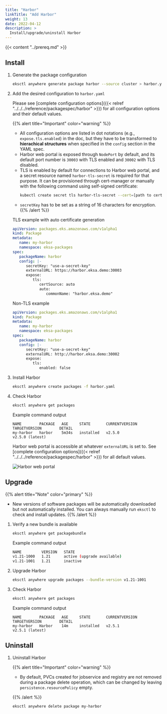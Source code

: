```yaml
---
title: "Harbor"
linkTitle: "Add Harbor"
weight: 13
date: 2022-04-12
description: >
  Install/upgrade/uninstall Harbor
---
```


{{< content "../prereq.md" >}}

## Install

<!-- this content needs to be indented so the numbers are automatically incremented -->
1. Generate the package configuration
   ```bash
   eksctl anywhere generate package harbor --source cluster > harbor.yaml
   ```

1. Add the desired configuration to `harbor.yaml` 

   Please see [complete configuration options]({{< relref "../../../reference/packagespec/harbor" >}}) for all configuration options and their default values.

   {{% alert title="Important" color="warning" %}}
   * All configuration options are listed in dot notations (e.g., `expose.tls.enabled`) in the doc, but they have to be transformed to **hierachical structures** when specified in the `config` section in the YAML spec.
   * Harbor web portal is exposed through `NodePort` by default, and its default port number is `30003` with TLS enabled and `30002` with TLS disabled.
   * TLS is enabled by default for connections to Harbor web portal, and a secret resource named `harbor-tls-secret` is required for that purpose. It can be provisioned through cert-manager or manually with the following command using self-signed certificate:
      ```bash
      kubectl create secret tls harbor-tls-secret --cert=[path to certificate file] --key=[path to key file] -n eksa-packages
      ```
   * `secretKey` has to be set as a string of 16 characters for encryption.
   {{% /alert %}}

   TLS example with auto certificate generation
   ```yaml
   apiVersion: packages.eks.amazonaws.com/v1alpha1
   kind: Package
   metadata:
      name: my-harbor
      namespace: eksa-packages
   spec:
      packageName: harbor
      config: |-
         secretKey: "use-a-secret-key"
         externalURL: https://harbor.eksa.demo:30003
         expose:
            tls:
               certSource: auto
               auto:
                  commonName: "harbor.eksa.demo"
   ```

   Non-TLS example
   ```yaml
   apiVersion: packages.eks.amazonaws.com/v1alpha1
   kind: Package
   metadata:
      name: my-harbor
      namespace: eksa-packages
   spec:
      packageName: harbor
      config: |-
         secretKey: "use-a-secret-key"
         externalURL: http://harbor.eksa.demo:30002
         expose:
            tls:
               enabled: false
   ```

1. Install Harbor

   ```bash
   eksctl anywhere create packages -f harbor.yaml
   ```

1. Check Harbor

   ```bash
   eksctl anywhere get packages
   ```

   Example command output
   ```
   NAME        PACKAGE   AGE     STATE       CURRENTVERSION             TARGETVERSION        DETAIL
   my-harbor   harbor    5m34s   installed   v2.5.0                     v2.5.0 (latest)
   ```

   Harbor web portal is accessible at whatever `externalURL` is set to. See [complete configuration options]({{< relref "../../../reference/packagespec/harbor" >}}) for all default values.

   ![Harbor web portal](/images/harbor-portal.png)

## Upgrade
{{% alert title="Note" color="primary" %}}
* New versions of software packages will be automatically downloaded but not automatically installed. You can always manually run `eksctl` to check and install updates.
{{% /alert %}}
1. Verify a new bundle is available
   ```bash
   eksctl anywhere get packagebundle
   ```

   Example command output
   ```bash
   NAME         VERSION   STATE
   v1.21-1000   1.21      active (upgrade available)
   v1.21-1001   1.21      inactive
   ```

1. Upgrade Harbor
   ```bash
   eksctl anywhere upgrade packages --bundle-version v1.21-1001
   ```

1. Check Harbor

   ```bash
   eksctl anywhere get packages
   ```

   Example command output
   ```
   NAME        PACKAGE   AGE     STATE       CURRENTVERSION             TARGETVERSION        DETAIL
   my-harbor   Harbor    14m     installed   v2.5.1                     v2.5.1 (latest)
   ```

## Uninstall
1. Uninstall Harbor

   {{% alert title="Important" color="warning" %}}

   * By default, PVCs created for jobservice and registry are not removed during a package delete operation, which can be changed by leaving `persistence.resourcePolicy` empty. 

   {{% /alert %}}
   ```bash
   eksctl anywhere delete package my-harbor
   ```
